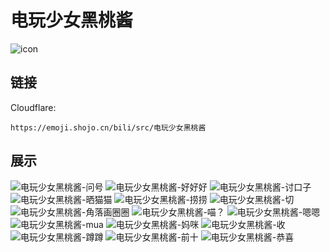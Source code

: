 # 电玩少女黑桃酱
![icon](https://emoji.shojo.cn/bili/src/电玩少女黑桃酱/icon.png)
## 链接
Cloudflare:
```
https://emoji.shojo.cn/bili/src/电玩少女黑桃酱
```
## 展示
![电玩少女黑桃酱-问号](https://emoji.shojo.cn/bili/src/电玩少女黑桃酱/电玩少女黑桃酱-问号.png)
![电玩少女黑桃酱-好好好](https://emoji.shojo.cn/bili/src/电玩少女黑桃酱/电玩少女黑桃酱-好好好.png)
![电玩少女黑桃酱-讨口子](https://emoji.shojo.cn/bili/src/电玩少女黑桃酱/电玩少女黑桃酱-讨口子.png)
![电玩少女黑桃酱-晒猫猫](https://emoji.shojo.cn/bili/src/电玩少女黑桃酱/电玩少女黑桃酱-晒猫猫.png)
![电玩少女黑桃酱-捞捞](https://emoji.shojo.cn/bili/src/电玩少女黑桃酱/电玩少女黑桃酱-捞捞.png)
![电玩少女黑桃酱-切](https://emoji.shojo.cn/bili/src/电玩少女黑桃酱/电玩少女黑桃酱-切.png)
![电玩少女黑桃酱-角落画圈圈](https://emoji.shojo.cn/bili/src/电玩少女黑桃酱/电玩少女黑桃酱-角落画圈圈.png)
![电玩少女黑桃酱-喵？](https://emoji.shojo.cn/bili/src/电玩少女黑桃酱/电玩少女黑桃酱-喵？.png)
![电玩少女黑桃酱-嗯嗯](https://emoji.shojo.cn/bili/src/电玩少女黑桃酱/电玩少女黑桃酱-嗯嗯.png)
![电玩少女黑桃酱-mua](https://emoji.shojo.cn/bili/src/电玩少女黑桃酱/电玩少女黑桃酱-mua.png)
![电玩少女黑桃酱-妈咪](https://emoji.shojo.cn/bili/src/电玩少女黑桃酱/电玩少女黑桃酱-妈咪.png)
![电玩少女黑桃酱-收](https://emoji.shojo.cn/bili/src/电玩少女黑桃酱/电玩少女黑桃酱-收.png)
![电玩少女黑桃酱-蹲蹲](https://emoji.shojo.cn/bili/src/电玩少女黑桃酱/电玩少女黑桃酱-蹲蹲.png)
![电玩少女黑桃酱-前十](https://emoji.shojo.cn/bili/src/电玩少女黑桃酱/电玩少女黑桃酱-前十.png)
![电玩少女黑桃酱-恭喜](https://emoji.shojo.cn/bili/src/电玩少女黑桃酱/电玩少女黑桃酱-恭喜.png)
